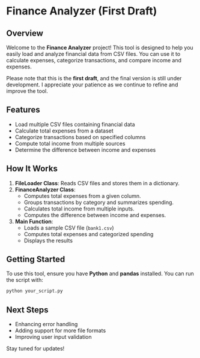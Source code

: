 # Finance Analyzer (First Draft)

## Overview
Welcome to the **Finance Analyzer** project! This tool is designed to help you easily load and analyze financial data from CSV files. You can use it to calculate expenses, categorize transactions, and compare income and expenses.

Please note that this is the **first draft**, and the final version is still under development. I appreciate your patience as we continue to refine and improve the tool.

## Features
- Load multiple CSV files containing financial data
- Calculate total expenses from a dataset
- Categorize transactions based on specified columns
- Compute total income from multiple sources
- Determine the difference between income and expenses

## How It Works
1. **FileLoader Class**: Reads CSV files and stores them in a dictionary.
2. **FinanceAnalyzer Class**:
   - Computes total expenses from a given column.
   - Groups transactions by category and summarizes spending.
   - Calculates total income from multiple inputs.
   - Computes the difference between income and expenses.
3. **Main Function**:
   - Loads a sample CSV file (`bank1.csv`)
   - Computes total expenses and categorized spending
   - Displays the results

## Getting Started
To use this tool, ensure you have **Python** and **pandas** installed. You can run the script with:
```sh
python your_script.py
```

## Next Steps
- Enhancing error handling
- Adding support for more file formats
- Improving user input validation

Stay tuned for updates!

